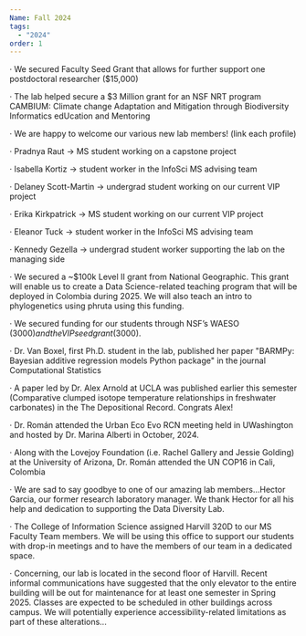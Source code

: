 ```yaml
---
Name: Fall 2024
tags:
  - "2024"
order: 1
---
```

·	We secured Faculty Seed Grant that allows for further support one postdoctoral researcher ($15,000)

·	The lab helped secure a $3 Million grant for an NSF NRT program CAMBIUM: Climate change Adaptation and Mitigation through Biodiversity Informatics edUcation and Mentoring

·	We are happy to welcome our various new lab members! (link each profile)

·	Pradnya Raut → MS student working on a capstone project

·	Isabella Kortiz → student worker in the InfoSci MS advising team

·	Delaney Scott-Martin → undergrad student working on our current VIP project

·	Erika Kirkpatrick → MS student working on our current VIP project

·	Eleanor Tuck → student worker in the InfoSci MS advising team

·	Kennedy Gezella → undergrad student worker supporting the lab on the managing side

·	We secured a ~$100k Level II grant from National Geographic. This grant will enable us to create a Data Science-related teaching program that will be deployed in Colombia during 2025. We will also teach an intro to phylogenetics using phruta using this funding.

·	We secured funding for our students through NSF’s WAESO ($3000) and the VIP seed grant ($3000). 

·	Dr. Van Boxel, first Ph.D. student in the lab, published her paper "BARMPy: Bayesian additive regression models Python package" in the journal Computational Statistics

·	A paper led by Dr. Alex Arnold at UCLA was published earlier this semester (Comparative clumped isotope temperature relationships in freshwater carbonates) in the The Depositional Record. Congrats Alex!

·	Dr. Román attended the Urban Eco Evo RCN meeting held in UWashington and hosted by Dr. Marina Alberti in October, 2024.

·	Along with the Lovejoy Foundation (i.e. Rachel Gallery and Jessie Golding) at the University of Arizona, Dr. Román attended the UN COP16 in Cali, Colombia

·	We are sad to say goodbye to one of our amazing lab members…Hector Garcia, our former research laboratory manager. We thank Hector for all his help and dedication to supporting the Data Diversity Lab. 

·	The College of Information Science assigned Harvill 320D to our MS Faculty Team members. We will be using this office to support our students with drop-in meetings and to have the members of our team in a dedicated space.

·	Concerning, our lab is located in the second floor of Harvill. Recent informal communications have suggested that the only elevator to the entire building will be out for maintenance for at least one semester in Spring 2025. Classes are expected to be scheduled in other buildings across campus. We will potentially experience accessibility-related limitations as part of these alterations...
